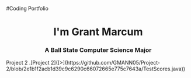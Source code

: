 #Coding Portfolio
<h1 align="center"> I'm Grant Marcum</h1>
<h3 align="Center"> A Ball State Computer Science Major</h3>
Project 2 .[Project 2]([>](https://github.com/GMANN05/Project-2/blob/2e1b1f2acb1d39c9c6290c66072665e775c7643a/TestScores.java))
